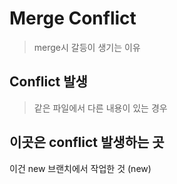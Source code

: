 # Merge Conflict

> merge시 갈등이 생기는 이유



## Conflict 발생

> 같은 파일에서 다른 내용이 있는 경우



## 이곳은 conflict 발생하는 곳

이건 new 브랜치에서 작업한 것 (new)


